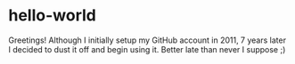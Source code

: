 # hello-world

Greetings!
Although I initially setup my GitHub account in 2011, 7 years later I decided to dust it off and begin using it.
Better late than never I suppose ;)
